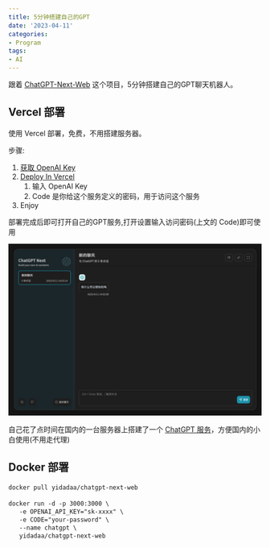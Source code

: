 ```yaml
---
title: 5分钟搭建自己的GPT
date: '2023-04-11'
categories:
- Program
tags:
- AI
---
```


跟着 [ChatGPT-Next-Web](https://github.com/Yidadaa/ChatGPT-Next-Web) 这个项目，5分钟搭建自己的GPT聊天机器人。

## Vercel 部署
使用 Vercel 部署，免费，不用搭建服务器。

步骤:
1. [获取 OpenAI Key](https://platform.openai.com/account/api-keys) 
2. [Deploy In Vercel](https://vercel.com/new/clone?repository-url=https%3A%2F%2Fgithub.com%2FYidadaa%2FChatGPT-Next-Web&env=OPENAI_API_KEY&env=CODE&project-name=chatgpt-next-web&repository-name=ChatGPT-Next-Web)
   1. 输入 OpenAI Key
   2. Code 是你给这个服务定义的密码，用于访问这个服务
3. Enjoy

部署完成后即可打开自己的GPT服务,打开设置输入访问密码(上文的 Code)即可使用

![image.png](./img/img_2.png)

自己花了点时间在国内的一台服务器上搭建了一个 [ChatGPT 服务](http://117.50.185.73/)，方便国内的小白使用(不用走代理)

## Docker 部署
```shell
docker pull yidadaa/chatgpt-next-web

docker run -d -p 3000:3000 \
   -e OPENAI_API_KEY="sk-xxxx" \
   -e CODE="your-password" \
   --name chatgpt \
   yidadaa/chatgpt-next-web
```